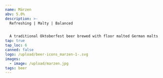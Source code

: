 ```yaml
---
name: Märzen
abv: 5.0%
description: >-
  Refreshing | Malty | Balanced


  A traditional Oktoberfest beer brewed with floor malted German malts and double decocted. Rich malty flavor balanced out by noble German hops. 
tap: true
tap_loc: 6
canned: false
logo: /upload/beer-icons_marzen-1-.svg
images:
  - image: /upload/marzen.jpg
tags: beer
---
```

